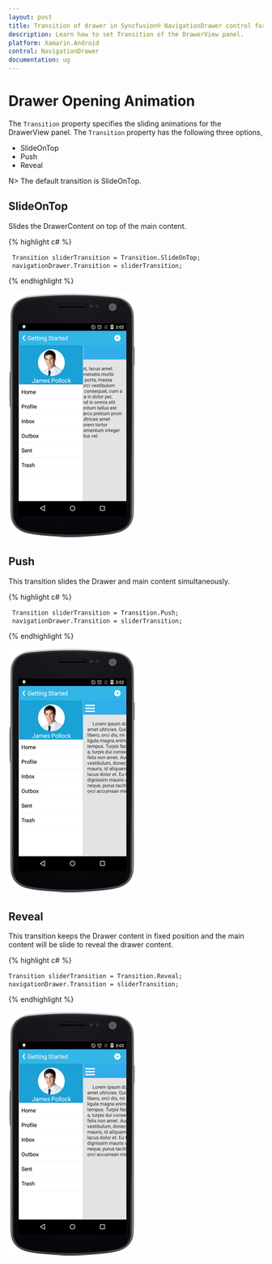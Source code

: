 ```yaml
---
layout: post
title: Transition of drawer in Syncfusion® NavigationDrawer control for Xamarin.Android
description: Learn how to set Transition of the DrawerView panel.
platform: Xamarin.Android
control: NavigationDrawer
documentation: ug
---
```

# Drawer Opening Animation

The `Transition` property specifies the sliding animations for the DrawerView panel. The `Transition` property has the following three options,

* SlideOnTop
* Push
* Reveal

N> The default transition is SlideOnTop.

## SlideOnTop

Slides the DrawerContent on top of the main content.

{% highlight c# %} 

	 Transition sliderTransition = Transition.SlideOnTop;
	 navigationDrawer.Transition = sliderTransition;

{% endhighlight %}

![](images/Slide-on-top.png)

## Push

This transition slides the Drawer and main content simultaneously.

{% highlight c# %} 

	 Transition sliderTransition = Transition.Push;
	 navigationDrawer.Transition = sliderTransition;

{% endhighlight %}

![](images/Push.png)

## Reveal

This transition keeps the Drawer content in fixed position and the main content will be slide to reveal the drawer content.

{% highlight c# %} 

	Transition sliderTransition = Transition.Reveal;
	navigationDrawer.Transition = sliderTransition;

{% endhighlight %}

![](images/reveal.png)
